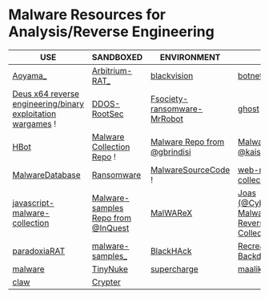 # Malware Resources for Analysis/Reverse Engineering



| USE                                                                                           | SANDBOXED                                                                         | ENVIRONMENT                                                                           | !!!                                                                                                                                                     |
| --------------------------------------------------------------------------------------------- | --------------------------------------------------------------------------------- | ------------------------------------------------------------------------------------- | ------------------------------------------------------------------------------------------------------------------------------------------------------- |
| [Aoyama\_](https://github.com/Leeon123/Aoyama)                                                | [Arbitrium-RAT\_](https://github.com/im-hanzou/Arbitrium-RAT)                     | [blackvision](https://github.com/quantumcore/blackvision)                             | [botnets](https://github.com/maestron/botnets)                                                                                                          |
| [Deus x64 reverse engineering/binary exploitation wargames](https://deusx64.ai/) !            | [DDOS-RootSec](https://github.com/R00tS3c/DDOS-RootSec)                           | [Fsociety-ransomware-MrRobot](https://github.com/graniet/fsociety-ransomware-MrRobot) | [ghost](https://github.com/AHXR/ghost)                                                                                                                  |
| [HBot](https://github.com/Its-Vichy/HBot)                                                     | [Malware Collection Repo](https://github.com/Red-Laboratory/Malware-collection) ! | [Malware Repo from @gbrindisi](https://github.com/gbrindisi/malware)                  | [Malware Repo from @kaiserfarrell](https://github.com/kaiserfarrell/malware)                                                                            |
| [MalwareDatabase](https://github.com/Endermanch/MalwareDatabase)                              | [Ransomware](https://github.com/im-hanzou/Ransomware)                             | [MalwareSourceCode](https://github.com/vxunderground/MalwareSourceCode) !             | [web-malware-collection\_](https://github.com/nikicat/web-malware-collection)                                                                           |
| [javascript-malware-collection](https://github.com/HynekPetrak/javascript-malware-collection) | [Malware-samples Repo from @InQuest](https://github.com/InQuest/malware-samples)  | [MalWAReX](https://github.com/0x48piraj/MalWAReX)                                     | [Joas (@CybersecurityUP) Malware and Reverse Engineering Collection](https://github.com/CyberSecurityUP/Awesome-Malware-Analysis-Reverse-Engineering) ! |
| [paradoxiaRAT](https://github.com/quantumcore/paradoxiaRAT)                                   | [malware-samples\_](https://github.com/fabrimagic72/malware-samples)              | [BlackHAck](https://github.com/AngelSecurityTeam/BackHAck)                            | [Recreator-Backdoor\_](https://github.com/AngelSecurityTeam/Recreator-Backdoor)                                                                         |
| [malware](https://github.com/RamadhanAmizudin/malware)                                        | [TinyNuke](https://github.com/RamadhanAmizudin/TinyNuke)                          | [supercharge](https://github.com/quantumcore/supercharge)                             | [maalik](https://github.com/quantumcore/maalik)                                                                                                         |
| [claw](https://github.com/quantumcore/claw)                                                   | [Crypter](https://github.com/sithis993/Crypter)                                   |                                                                                       |                                                                                                                                                         |
